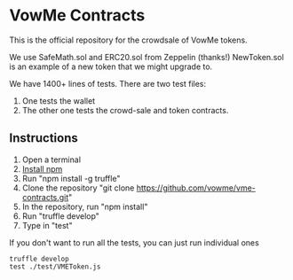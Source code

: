 # VowMe Contracts

This is the official repository for the crowdsale of VowMe tokens.


We use SafeMath.sol and ERC20.sol from Zeppelin (thanks!)
NewToken.sol is an example of a new token that we might upgrade to.

We have 1400+ lines of tests. There are two test files:
1. One tests the wallet
2. The other one tests the crowd-sale and token contracts.

Instructions
-------------
1. Open a terminal
2. [Install npm](http://lmgtfy.com/?q=how+to+install+npm)
3. Run "npm install -g truffle"
4. Clone the repository "git clone https://github.com/vowme/vme-contracts.git"
5. In the repository, run "npm install"
6. Run "truffle develop"
7. Type in "test"

If you don't want to run all the tests, you can just run individual ones

```
truffle develop
test ./test/VMEToken.js
```
